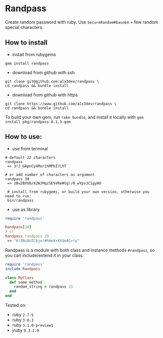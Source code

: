 # Randpass

Create random password with ruby. Use `SecureRandom#base64` + few random special characters.

## How to install

 - install from rubygems

```
gem install randpass
```
 - download from github with ssh

```
git clone git@github.com:alx3dev/randpass \
cd randpass && bundle install
```
 - download from github with https

```
git clone https://www.github.com/alx3dev/randpass \
cd randpass && bundle install
```

To build your own gem, run `rake bundle`, and install it locally with `gem install pkg/randpass-0.1.3.gem`

## How to use:

 - use from terminal

```
# default 22 characters
randpass
 => 3!J_GApnCy4Mor1hMPbI?LhT

# or add number of characters as argument
randpass 30
 => zBv2BXVB/X2WJMqzSE%VRe#Sg!/0_wYpvJC1gyHU
 
 # install from rubygems, or build your own version, otherwise you need to run:
 bin/randpass
```
 - use as library

```ruby
require 'randpass'

Randpass[20]
# or
Randpass.randpass 20
 => "0!ZNiAUZCbjo!#hHeX+XX$eAC=!p"
```

Randpass is a module with both class and instance methods `#randpass`, so you can include/extend it in your class.

```ruby
require 'randpass'
include Randpass

class MyClass
  def some_method
    random_string = randpass 33
  end
end
```

Tested on:
 - ruby `2.7.5`
 - ruby `3.0.3`
 - ruby `3.1.0-preview1`
 - jruby `9.3.2.0`
